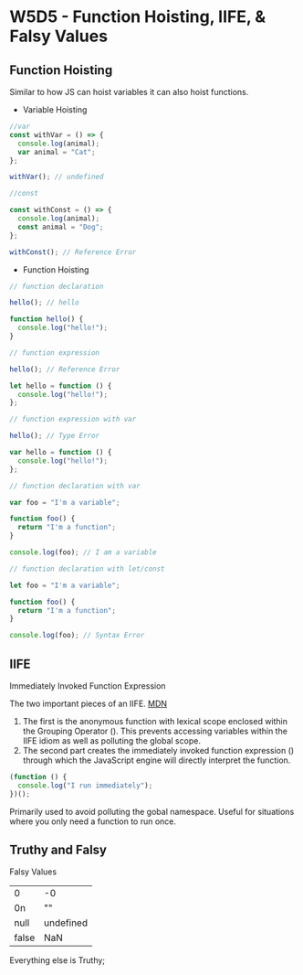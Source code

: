 # W5D5 - Function Hoisting, IIFE, & Falsy Values

## Function Hoisting

Similar to how JS can hoist variables it can also hoist functions.

- Variable Hoisting

```js
//var
const withVar = () => {
  console.log(animal);
  var animal = "Cat";
};

withVar(); // undefined

//const

const withConst = () => {
  console.log(animal);
  const animal = "Dog";
};

withConst(); // Reference Error
```

- Function Hoisting

```js
// function declaration

hello(); // hello

function hello() {
  console.log("hello!");
}

// function expression

hello(); // Reference Error

let hello = function () {
  console.log("hello!");
};

// function expression with var

hello(); // Type Error

var hello = function () {
  console.log("hello!");
};

// function declaration with var

var foo = "I'm a variable";

function foo() {
  return "I'm a function";
}

console.log(foo); // I am a variable

// function declaration with let/const

let foo = "I'm a variable";

function foo() {
  return "I'm a function";
}

console.log(foo); // Syntax Error
```

## IIFE

Immediately Invoked Function Expression

The two important pieces of an IIFE. [MDN](https://developer.mozilla.org/en-US/docs/Glossary/IIFE)

1. The first is the anonymous function with lexical scope enclosed within the Grouping Operator (). This prevents accessing variables within the IIFE idiom as well as polluting the global scope.
2. The second part creates the immediately invoked function expression ()
   through which the JavaScript engine will directly interpret the function.

```js
(function () {
  console.log("I run immediately");
})();
```

Primarily used to avoid polluting the gobal namespace. Useful for situations
where you only need a function to run once.

## Truthy and Falsy

Falsy Values

|       |           |
| ----- | --------- |
| 0     | -0        |
| 0n    | ""        |
| null  | undefined |
| false | NaN       |

Everything else is Truthy;
